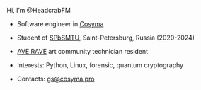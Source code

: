 Hi, I’m @HeadcrabFM
- Software engineer in [Cosyma](https://en.cosyma.pro)
- Student of [SPbSMTU](https://en.smtu.ru), Saint-Petersburg, Russia (2020-2024)
- [AVE RAVE](https://t.me/AveRaveSpace) art community technician resident
- Interests: Python, Linux, forensic, quantum cryptography 

- Contacts: gs@cosyma.pro

<!---
HeadcrabFM/HeadcrabFM is a ✨ special ✨ repository because its `README.md` (this file) appears on your GitHub profile.
You can click the Preview link to take a look at your changes.
--->
